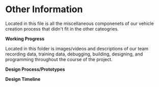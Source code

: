 Other Information
====

Located in this file is all the miscellaneous componenets of our vehicle creation process that didn't fit in the other cateogries. 

**Working Progress**

Located in this folder is images/videos and descriptions of our team recording data, training data, debugging, building, designing, and
 programming throughout the course of the project.  


**Design Process/Prototypes**

**Design Timeline**
